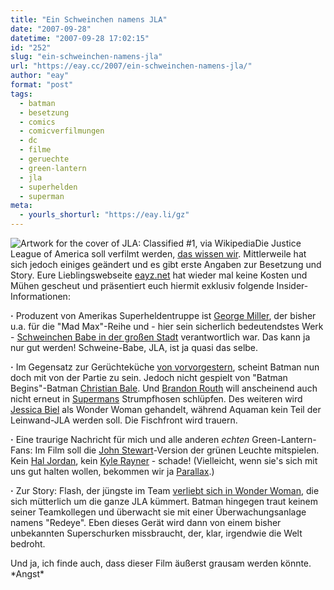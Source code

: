 ```yaml
---
title: "Ein Schweinchen namens JLA"
date: "2007-09-28"
datetime: "2007-09-28 17:02:15"
id: "252"
slug: "ein-schweinchen-namens-jla"
url: "https://eay.cc/2007/ein-schweinchen-namens-jla/"
author: "eay"
format: "post"
tags:
  - batman
  - besetzung
  - comics
  - comicverfilmungen
  - dc
  - filme
  - geruechte
  - green-lantern
  - jla
  - superhelden
  - superman
meta:
  - yourls_shorturl: "https://eay.li/gz"
---
```


![](/uploads/2007/jlafilm.jpg "Artwork for the cover of JLA: Classified #1, via Wikipedia")Die Justice League of America soll verfilmt werden, [das wissen wir](//eay.cc/2007/die-gerechtigkeitsliga-kommt/). Mittlerweile hat sich jedoch einiges geändert und es gibt erste Angaben zur Besetzung und Story. Eure Lieblingswebseite [eayz.net](http://eay.cc/) hat wieder mal keine Kosten und Mühen gescheut und präsentiert euch hiermit exklusiv folgende Insider-Informationen:

**·** Produzent von Amerikas Superheldentruppe ist [George Miller](http://www.imdb.com/name/nm0004306/), der bisher u.a. für die "Mad Max"-Reihe und - hier sein sicherlich bedeutendstes Werk - [Schweinchen Babe in der großen Stadt](http://www.amazon.de/exec/obidos/ASIN/B00008XF80/eayznet-21) verantwortlich war. Das kann ja nur gut werden! Schweine-Babe, JLA, ist ja quasi das selbe.

**·** Im Gegensatz zur Gerüchteküche [von vorvorgestern](//eay.cc/2007/die-gerechtigkeitsliga-kommt/), scheint Batman nun doch mit von der Partie zu sein. Jedoch nicht gespielt von "Batman Begins"-Batman [Christian Bale](http://www.christianbale.net/). Und [Brandon Routh](http://www.brandonrouth.com/) will anscheinend auch nicht erneut in [Supermans](http://eay.cc/blog/2006/08/lex_luthor_kehr.shtml) Strumpfhosen schlüpfen. Des weiteren wird [Jessica Biel](http://jessicabielcentral.com/) als Wonder Woman gehandelt, während Aquaman kein Teil der Leinwand-JLA werden soll. Die Fischfront wird trauern.

**·** Eine traurige Nachricht für mich und alle anderen _echten_ Green-Lantern-Fans: Im Film soll die [John Stewart](http://en.wikipedia.org/wiki/John_Stewart_(comics))\-Version der grünen Leuchte mitspielen. Kein [Hal Jordan](http://en.wikipedia.org/wiki/Hal_Jordan), kein [Kyle Rayner](http://en.wikipedia.org/wiki/Kyle_Rayner) - schade! (Vielleicht, wenn sie's sich mit uns gut halten wollen, bekommen wir ja [Parallax](http://en.wikipedia.org/wiki/Parallax_%28comics%29).)

**·** Zur Story: Flash, der jüngste im Team [verliebt sich in Wonder Woman](http://eay.cc/blog/2006/08/the_fat_wonder.shtml), die sich mütterlich um die ganze JLA kümmert. Batman hingegen traut keinem seiner Teamkollegen und überwacht sie mit einer Überwachungsanlage namens "Redeye". Eben dieses Gerät wird dann von einem bisher unbekannten Superschurken missbraucht, der, klar, irgendwie die Welt bedroht.

Und ja, ich finde auch, dass dieser Film äußerst grausam werden könnte. \*Angst\*
